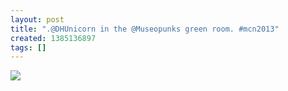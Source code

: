 ```yaml
---
layout: post
title: ".@DHUnicorn in the @Museopunks green room. #mcn2013"
created: 1385136897
tags: []
---
```

![](http://24.media.tumblr.com/84d98a25c38ee7025334bf400014b9fb/tumblr_mwoagxkruc1rsr8w3o1_500.jpg)


